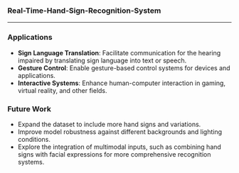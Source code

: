 ### Real-Time-Hand-Sign-Recognition-System

___

### Applications
- **Sign Language Translation**: Facilitate communication for the hearing impaired by translating sign language into text or speech.
- **Gesture Control**: Enable gesture-based control systems for devices and applications.
- **Interactive Systems**: Enhance human-computer interaction in gaming, virtual reality, and other fields.
### Future Work
- Expand the dataset to include more hand signs and variations.
- Improve model robustness against different backgrounds and lighting conditions.
- Explore the integration of multimodal inputs, such as combining hand signs with facial expressions for more comprehensive recognition systems.
